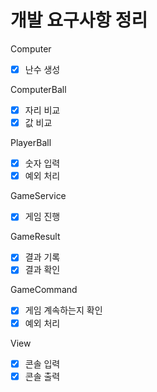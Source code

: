# 개발 요구사항 정리

Computer

- [x] 난수 생성

ComputerBall

- [x] 자리 비교
- [x] 값 비교

PlayerBall

- [x] 숫자 입력
- [x] 예외 처리

GameService

- [x] 게임 진행

GameResult

- [x] 결과 기록
- [x] 결과 확인

GameCommand

- [x] 게임 계속하는지 확인
- [x] 예외 처리

View

- [x] 콘솔 입력
- [x] 콘솔 출력

